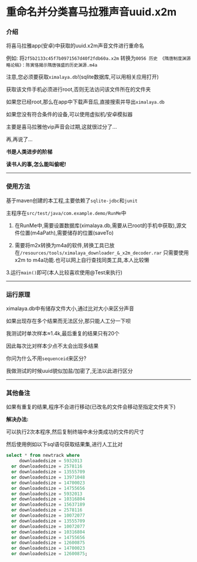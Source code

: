 # 重命名并分类喜马拉雅声音uuid.x2m

### 介绍
将喜马拉雅app(安卓)中获取的uuid.x2m声音文件进行重命名

例如:
将```2f5b2133c45f7b0971567d40f2fdb60a.x2m```
转换为```0056 历史 《隋唐制度渊源略论稿》：陈寅恪揭示隋唐强盛的历史渊源.m4a```

注意,您必须要获取```ximalaya.db```!(sqlite数据库,可以用相关应用打开)

获取该文件手机必须进行root,否则无法访问该文件所在的文件夹

如果您已经root,那么在app中下载声音后,直接搜索并导出```ximalaya.db```

如果您没有符合条件的设备,可以使用虚拟机/安卓模拟器

主要是喜马拉雅他vip声音会过期,这就很过分了...

再,再说了...

**书是人类进步的阶梯**

**读书人的事,怎么能叫偷呢!**

***

### 使用方法
基于maven创建的本工程,主要依赖了```sqlite-jdbc```和```junit```

主程序在```src/test/java/com.example.demo/RunMe```中

1. 在RunMe中,需要设置数据库(ximalaya.db,需要从已root的手机中获取),源文件位置(m4aPath),需要储存的位置(saveTo)

2. 需要将m2x转换为m4a的软件,转换工具已放在```/resources/tools/ximalaya_downloader_&_x2m_decoder.rar```
只需要使用x2m to m4a功能.也可以网上自行查找同类工具,本人比较懒

3.运行```main()```即可(本人比较喜欢使用@Test来执行)


***
### 运行原理
ximalaya.db中有储存文件大小,通过比对大小来区分声音

如果出现存在多个结果而无法区分,那只能人工分一下呗

我测试时单次样本≈1.4k,最后重复的结果只有20个

因此每次比对样本少点不太会出现多结果

你问为什么不用```sequenceid```来区分?

我做测试的时候uuid貌似加盐/加密了,无法以此进行区分
***
### 其他备注
如果有重复的结果,程序不会进行移动(已改名的文件会移动至指定文件夹下)

**解决办法:**

可以执行2次本程序,然后复制终端中未分类成功的文件的尺寸

然后使用例如以下sql语句获取结果集,进行人工比对
```sql
select * from newtrack where
     downloadedsize = 5932013
  or downloadedsize = 2578116
  or downloadedsize = 13555709
  or downloadedsize = 13971048
  or downloadedsize = 14700023
  or downloadedsize = 14755656
  or downloadedsize = 5932013
  or downloadedsize = 10316804
  or downloadedsize = 15637189
  or downloadedsize = 2578116
  or downloadedsize = 10072077
  or downloadedsize = 13555709
  or downloadedsize = 10072077
  or downloadedsize = 10316804
  or downloadedsize = 14755656
  or downloadedsize = 12600875
  or downloadedsize = 14700023
  or downloadedsize = 12600875;
```

  
